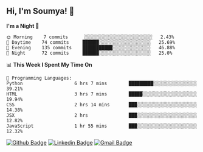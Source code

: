 ## Hi, I'm Soumya! 👋

<!--START_SECTION:waka-->
**I'm a Night 🦉** 

```text
🌞 Morning    7 commits      ░░░░░░░░░░░░░░░░░░░░░░░░░   2.43% 
🌆 Daytime    74 commits     ██████░░░░░░░░░░░░░░░░░░░   25.69% 
🌃 Evening    135 commits    ███████████░░░░░░░░░░░░░░   46.88% 
🌙 Night      72 commits     ██████░░░░░░░░░░░░░░░░░░░   25.0%

```


📊 **This Week I Spent My Time On** 

```text
💬 Programming Languages: 
Python                   6 hrs 7 mins        █████████░░░░░░░░░░░░░░░░   39.21% 
HTML                     3 hrs 7 mins        █████░░░░░░░░░░░░░░░░░░░░   19.94% 
CSS                      2 hrs 14 mins       ███░░░░░░░░░░░░░░░░░░░░░░   14.38% 
JSX                      2 hrs               ███░░░░░░░░░░░░░░░░░░░░░░   12.82% 
JavaScript               1 hr 55 mins        ███░░░░░░░░░░░░░░░░░░░░░░   12.32%

```


<!--END_SECTION:waka-->

[![Github Badge](https://img.shields.io/badge/-rubyruins-grey?style=for-the-badge&logo=github&logoColor=white&link=https://github.com/rubyruins/)](https://www.github.com/rubyruins/) 
[![Linkedin Badge](https://img.shields.io/badge/-Soumya%20Parekh-0072b1?style=for-the-badge&logo=Linkedin&logoColor=white&link=https://www.linkedin.com/in/Soumya-Parekh/)](https://www.linkedin.com/in/Soumya-Parekh/) 
[![Gmail Badge](https://img.shields.io/badge/-soumya.parekh@somaiya.edu-c14438?style=for-the-badge&logo=Gmail&logoColor=white&link=mailto:soumya.parekh@somaiya.edu)](mailto:soumya.parekh@somaiya.edu) 
